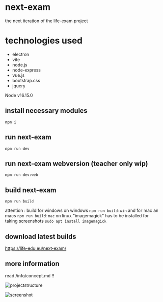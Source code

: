 # next-exam

the next iteration of the life-exam project

# technologies used
* electron
* vite
* node.js
* node-express
* vue.js
* bootstrap.css
* jquery


Node v16.15.0

## install necessary modules 

```npm i```

## run next-exam 

```npm run dev```

## run next-exam webversion (teacher only wip)

```npm run dev:web```

## build next-exam 

```npm run build```

attention : build for windows on windows ```npm run build:win``` and for mac an macs  ```npm run build:mac```
on linux "imagemagick" has to be installed for taking screenshots  ```sudo apt install imagemagick```

## download latest builds
https://life-edu.eu/next-exam/




## more information

read /info/concept.md !!





![projectstructure](/info/structure.jpg)

![screenshot](/info/screenshot.png)




